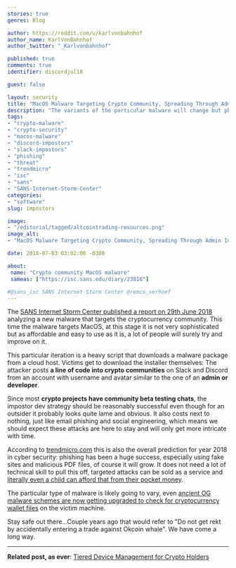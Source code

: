```yaml
---
stories: true
genres: Blog

author: https://reddit.com/u/karlvonbahnhof
author_name: KarlVonBahnhof
author_twitter: "_Karlvonbahnhof"

published: true
comments: true
identifier: discordjul18

guest: false

layout: security
title: "MacOS Malware Targeting Crypto Community, Spreading Through Admin Impostors"
description: "The variants of the particular malware will change but phishing and impostors are not going anywhere."
tags:
- "crypto-malware"
- "crypto-security"
- "macos-malware"
- "discord-impostors"
- "slack-impostors"
- "phishing"
- "threat"
- "trendmicro"
- "isc"
- "sans"
- "SANS-Internet-Storm-Center"
categories:
- "software"
slug: impostors

image:
- "/editorial/tagged/altcointrading-resources.png"
image_alt:
- "MacOS Malware Targeting Crypto Community, Spreading Through Admin Impostors"

date: 2018-07-03 03:02:00 -0300

about:
 name: "Crypto community MacOS malware"
 sameas: ["https://isc.sans.edu/diary/23816"]

#@sans_isc SANS Internet Storm Center @remco_verhoef
---
```


The [SANS Internet Storm Center published a report on 29th June 2018](https://isc.sans.edu/diary/23816) analyzing a new malware that targets the cryptocurrency community. This time the malware targets MacOS, at this stage it is not very sophisticated but as affordable and easy to use as it is, a lot of people will surely try and improve on it.

This particular iteration is a heavy script that downloads a malware package from a cloud host. Victims get to download the installer themselves: The attacker posts **a line of code into crypto communities** on Slack and Discord from an account with username and avatar similar to the one of an **admin or developer**.

Since most **crypto projects have community beta testing chats**, the impostor dev strategy should be reasonably successful even though for an outsider it probably looks quite lame and obvious. It also costs next to nothing, just like email phishing and social engineering, which means we should expect these attacks are here to stay and will only get more intricate with time.

According to [trendmicro.com](https://www.trendmicro.com/vinfo/us/security/research-and-analysis/predictions/2018) this is also the overall prediction for year 2018 in cyber security: phishing has been a huge success, especially using fake sites and malicious PDF files, of course it will grow. It does not need a lot of technical skill to pull this off, targeted attacks can be sold as a service and [literally even a child can afford that from their pocket money](/security/nocturnal-stealer/).

The particular type of malware is likely going to vary, even [ancient OG malware schemes are now getting upgraded to check for cryptocurrency wallet files](https://blog.trendmicro.com/trendlabs-security-intelligence/the-new-face-of-necurs-noteworthy-changes-to-necurs-behaviors/) on the victim machine.

Stay safe out there...Couple years ago that would refer to "Do not get rekt by accidentally entering a trade against Okcoin whale". We have come a long way.


__________________________

**Related post, as ever**: [Tiered Device Management for Crypto Holders](https://www.altcointrading.net/security/device-management)
